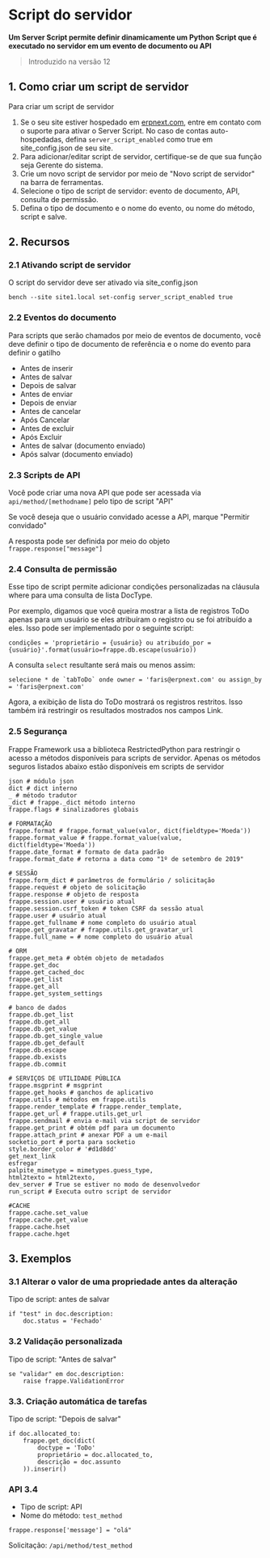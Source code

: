 # Script do servidor


**Um Server Script permite definir dinamicamente um Python Script que é executado no servidor em um evento de documento ou API**



> 
> Introduzido na versão 12
> 
> 
> 


## 1. Como criar um script de servidor


Para criar um script de servidor


1. Se o seu site estiver hospedado em [erpnext.com](https://erpnext.com/), entre em contato com o suporte para ativar o Server Script.
No caso de contas auto-hospedadas, defina `server_script_enabled` como true em site\_config.json de seu site.
2. Para adicionar/editar script de servidor, certifique-se de que sua função seja Gerente do sistema.
3. Crie um novo script de servidor por meio de "Novo script de servidor" na barra de ferramentas.
4. Selecione o tipo de script de servidor: evento de documento, API, consulta de permissão.
5. Defina o tipo de documento e o nome do evento, ou nome do método, script e salve.


## 2. Recursos


### 2.1 Ativando script de servidor


O script do servidor deve ser ativado via site\_config.json



```
bench --site site1.local set-config server_script_enabled true

```

### 2.2 Eventos do documento


Para scripts que serão chamados por meio de eventos de documento, você deve definir o tipo de documento de referência e o nome do evento para definir o gatilho


* Antes de inserir
* Antes de salvar
* Depois de salvar
* Antes de enviar
* Depois de enviar
* Antes de cancelar
* Após Cancelar
* Antes de excluir
* Após Excluir
* Antes de salvar (documento enviado)
* Após salvar (documento enviado)


### 2.3 Scripts de API


Você pode criar uma nova API que pode ser acessada via `api/method/[methodname]` pelo tipo de script "API"


Se você deseja que o usuário convidado acesse a API, marque "Permitir convidado"


A resposta pode ser definida por meio do objeto `frappe.response["message"]`


### 2.4 Consulta de permissão


Esse tipo de script permite adicionar condições personalizadas na cláusula where para uma consulta de lista DocType.


Por exemplo, digamos que você queira mostrar a lista de registros ToDo apenas para um usuário
se eles atribuíram o registro ou se foi atribuído a eles. Isso pode ser implementado por
o seguinte script:



```
condições = 'proprietário = {usuário} ou atribuído_por = {usuário}'.format(usuário=frappe.db.escape(usuário))

```

A consulta `select` resultante será mais ou menos assim:



```
selecione * de `tabToDo` onde owner = 'faris@erpnext.com' ou assign_by = 'faris@erpnext.com'

```

Agora, a exibição de lista do ToDo mostrará os registros restritos. Isso também irá restringir
os resultados mostrados nos campos Link.


### 2.5 Segurança


Frappe Framework usa a biblioteca RestrictedPython para restringir o acesso a métodos disponíveis para scripts de servidor. Apenas os métodos seguros listados abaixo estão disponíveis em scripts de servidor



```
json # módulo json
dict # dict interno
_ # método tradutor
_dict # frappe._dict método interno
frappe.flags # sinalizadores globais

# FORMATAÇÃO
frappe.format # frappe.format_value(valor, dict(fieldtype='Moeda'))
frappe.format_value # frappe.format_value(value, dict(fieldtype='Moeda'))
frappe.date_format # formato de data padrão
frappe.format_date # retorna a data como "1º de setembro de 2019"

# SESSÃO
frappe.form_dict # parâmetros de formulário / solicitação
frappe.request # objeto de solicitação
frappe.response # objeto de resposta
frappe.session.user # usuário atual
frappe.session.csrf_token # token CSRF da sessão atual
frappe.user # usuário atual
frappe.get_fullname # nome completo do usuário atual
frappe.get_gravatar # frappe.utils.get_gravatar_url
frappe.full_name = # nome completo do usuário atual

# ORM
frappe.get_meta # obtém objeto de metadados
frappe.get_doc
frappe.get_cached_doc
frappe.get_list
frappe.get_all
frappe.get_system_settings

# banco de dados
frappe.db.get_list
frappe.db.get_all
frappe.db.get_value
frappe.db.get_single_value
frappe.db.get_default
frappe.db.escape
frappe.db.exists
frappe.db.commit

# SERVIÇOS DE UTILIDADE PÚBLICA
frappe.msgprint # msgprint
frappe.get_hooks # ganchos de aplicativo
frappe.utils # métodos em frappe.utils
frappe.render_template # frappe.render_template,
frappe.get_url # frappe.utils.get_url
frappe.sendmail # envia e-mail via script de servidor
frappe.get_print # obtém pdf para um documento
frappe.attach_print # anexar PDF a um e-mail
socketio_port # porta para socketio
style.border_color # '#d1d8dd'
get_next_link
esfregar
palpite_mimetype = mimetypes.guess_type,
html2texto = html2texto,
dev_server # True se estiver no modo de desenvolvedor
run_script # Executa outro script de servidor

#CACHE
frappe.cache.set_value
frappe.cache.get_value
frappe.cache.hset
frappe.cache.hget

```

## 3. Exemplos


### 3.1 Alterar o valor de uma propriedade antes da alteração


Tipo de script: antes de salvar



```
if "test" in doc.description:
    doc.status = 'Fechado'

```

### 3.2 Validação personalizada


Tipo de script: "Antes de salvar"



```
se "validar" em doc.description:
    raise frappe.ValidationError

```

### 3.3. Criação automática de tarefas


Tipo de script: "Depois de salvar"



```
if doc.allocated_to:
    frappe.get_doc(dict(
        doctype = 'ToDo'
        proprietário = doc.allocated_to,
        descrição = doc.assunto
    )).inserir()

```

### API 3.4


* Tipo de script: API
* Nome do método: `test_method`



```
frappe.response['message'] = "olá"

```

Solicitação: `/api/method/test_method`


